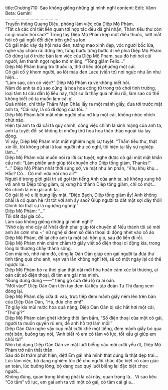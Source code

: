 title:Chương710: Sao không giống những gì mình nghĩ
content:
Edit: Vânn<br>Beta: Gemini<br>…………………………………….<br>Truyền thông Quang Diệu, phòng làm việc của Diệp Mộ Phàm.<br>“Tất cả các chi tiết liên quan tới hợp tác đều đã ghi nhận, Thẩm tiểu thư còn có gì muốn hỏi sao?” Trong tay Diệp Mộ Phàm kẹp một điếu thuốc, lướt mắt hỏi cô gái ngồi đối diện trên ghế sa lon.<br>Cô gái mặc váy dạ hội màu đen, tướng mạo xinh đẹp, vóc người bốc lửa, nghe vậy chậm rãi đứng lên, từng bước từng bước đi về phía Diệp Mộ Phàm.<br>Cô dừng lại ở trước bàn làm việc của Diệp Mộ Phàm, sau đó hơi hơi cúi người, âm thanh ngọt ngào mở miệng, “Tổng giám Felix…”<br>Diệp Mộ Phàm búng tro thuốc lá, thờ ơ liếc đối phương một cái.<br>Cô gái cố ý khom người, áo lót màu đen Lace (viền tơ) nơi ngực như ẩn như hiện…<br>“Làm sao, còn có việc?” Diệp Mộ Phàm ra vẻ không biết hỏi.<br>Năm đó anh ta dù sao cũng là hoa hoa công tử trong trò chơi tình trường, loại tâm tư câu dẫn lộ liễu này, thật sự là thấy quá nhiều rồi, làm sao có thể không biết cô ta muốn làm cái gì.<br>Quả nhiên, chỉ thấy Thẩm Mạn Châu lấy ra một mảnh giấy, đưa tới trước mặt anh ta, “Cái này, là số di động của tôi…”<br>Diệp Mộ Phàm lướt mắt nhìn người phụ nữ kia một cái, không nhúc nhích chút nào.<br>Hiện tại anh ta đã cải tà quy chính, công việc chính là sinh mạng của anh ta, anh ta tuyệt đối sẽ không bị những thứ hoa hoa thảo thảo ngoài kia lay động.<br>Vì vậy, Diệp Mộ Phàm một mặt nghiêm nghị cự tuyệt: “Thẩm tiểu thư, thật xin lỗi, tôi không phải là loại người như cô nghĩ, tôi hiện tại lấy sự nghiệp làm…”<br>Diệp Mộ Phàm vừa muốn nói ra lời cự tuyệt, nghe được cô gái một mặt khẩn cầu nói: “Làm phiền anh giúp tôi chuyển cho Diệp tổng giám, Thanks!”<br>“…” Diệp Mộ Phàm nhất thời sửng sờ, vẻ mặt như ăn phân, “Khụ khụ khụ… Hắc? Cô… Cô mới vừa nói cho ai?”<br>Người ở trong giới giải trí sẽ gọi tên tiếng Anh của anh ta, sẽ không xưng hô với anh ta Diệp tổng giám, bị xưng hô thành Diệp tổng giám, chỉ có một…<br>Đó chính là em gái anh ta…<br>Cô gái lộ vẻ e lệ bưng lấy mặt, “Diệp Bạch, Diệp tổng giám ấy! Anh không phải là có quan hệ rất tốt với anh ấy sao? Giúp người ta dắt một sợi dây thôi! Chính tôi thật sự là ngượng ngùng!”<br>Diệp Mộ Phàm: “…”<br>Tôi dắt đại gia cô…<br>Làm sao không giống những gì mình nghĩ?<br>“Nhờ cậy nhờ cậy á! Nhất định phải giúp tôi chuyển á! Nếu thành tôi sẽ mời anh ăn cơm nha ~” nữ nghệ sĩ đem số điện thoại di động nhét vào cổ áo Diệp Mộ Phàm, để lại cho anh ta một cái hôn gió, sau đó liền đi rồi.<br>Diệp Mộ Phàm nhìn chằm chằm tờ giấy viết số điện thoại di động kia, trong lòng bi thương chảy thành sông.<br>Con mịa nó, nhớ năm đó, cũng là Oản Oản giúp con gái người ta đưa thư tình tặng quà cho anh, vạn vạn lần không nghĩ tới, sẽ có một ngày lại có thể ngược lại…<br>Diệp Mộ Phàm bỏ ra thời gian thật dài mới hòa hoãn cảm xúc bi thương, ai oán cất số điện thoại, đi tìm em gái nhà mình.<br>“Đùng đùng đùng ——” tiếng gõ cửa đều lộ ra ai oán.<br>“Mời vào!” Diệp Oản Oản tiện tay đem tài liệu tập đoàn Tư Thị đang xem đóng lại.<br>Diệp Mộ Phàm đẩy cửa đi vào, trực tiếp đem mảnh giấy ném lên trên bàn của Diệp Oản Oản, “Hả, đưa cho em!”<br>Tờ giấy kia mùi nước hoa quá nặng, Diệp Oản Oản bị sặc hắt hơi một cái, “Thứ gì?”<br>Diệp Mộ Phàm căm ghét không thôi lẩm bẩm, “Số điện thoại của một cô gái, người ta muốn quyến rũ em, để anh hỗ trợ làm mối!”<br>Diệp Oản Oản nghe vậy cụp mắt cười khẽ một tiếng, đem mảnh giấy bỏ qua một bên, buông tay nói, “Anh biết rõ em có tâm vô lực, tốt xấu gì giúp em chối từ!”<br>Nhìn bộ dạng Diệp Oản Oản vẻ mặt lười biếng câu môi cười yếu ớt, Diệp Mộ Phàm trở nên thất thần.<br>Sau đó bi thảm phát hiện, đệt! Em gái nhà mình thật đúng là thật đẹp trai…<br>Lúc làm việc, bộ dạng nghiêm túc để cho người khác đặc biệt có cảm giác an toàn, lúc buông lỏng, bộ dạng cao quý lười biếng lại đặc biệt chọc người…<br>Không đúng, quan trọng không phải là cái này, quan trọng là… Vì sao kêu “Có tâm” vô lực, em gái anh ta với một cô gái, có tâm cái gì a…